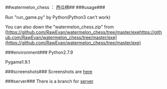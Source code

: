 ##watermelon_chess  ：  西瓜棋##
###usage###

Run "run_game.py" by Python(Python3 can't work)

You can also down the "watermelon_chess.zip" from [https://github.com/RawEvan/watermelon_chess/tree/master/exehttps://github.com/RawEvan/watermelon_chess/tree/master/exe](https://github.com/RawEvan/watermelon_chess/tree/master/exe)

###environment###
Python2.7.9

Pygame1.9.1

###screenshots###
Screenshots are [here](https://github.com/RawEvan/watermelon_chess/tree/master/screenshots)

###server###
There is a branch for [server](https://github.com/RawEvan/watermelon_chess/tree/server)
